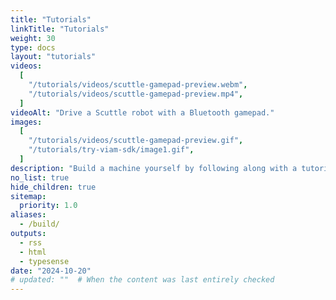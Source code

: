 ```yaml
---
title: "Tutorials"
linkTitle: "Tutorials"
weight: 30
type: docs
layout: "tutorials"
videos:
  [
    "/tutorials/videos/scuttle-gamepad-preview.webm",
    "/tutorials/videos/scuttle-gamepad-preview.mp4",
  ]
videoAlt: "Drive a Scuttle robot with a Bluetooth gamepad."
images:
  [
    "/tutorials/videos/scuttle-gamepad-preview.gif",
    "/tutorials/try-viam-sdk/image1.gif",
  ]
description: "Build a machine yourself by following along with a tutorial."
no_list: true
hide_children: true
sitemap:
  priority: 1.0
aliases:
  - /build/
outputs:
  - rss
  - html
  - typesense
date: "2024-10-20"
# updated: ""  # When the content was last entirely checked
---
```

